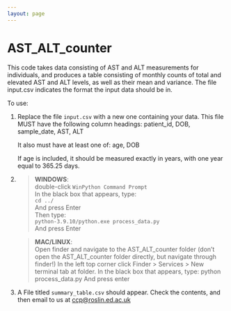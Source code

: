 ```yaml
---
layout: page
---
```


# AST_ALT_counter

This code takes data consisting of AST and ALT measurements for individuals, and produces a table consisting of monthly counts of total and elevated AST and ALT levels, as well as their mean and variance. The file input.csv indicates the format the input data should be in.

To use: 

1. Replace the file `input.csv` with a new one containing your data. This file MUST have the following column headings: 
patient_id, DOB, sample_date, AST, ALT

	It also must have at least one of: age, DOB

	If age is included, it should be measured exactly in years, with one year equal to 365.25 days.

2. 
	> **WINDOWS**:  
	>	double-click `WinPython Command Prompt`  
	>	In the black box that appears, type:  
	>	`cd ../`  
	>	And press Enter  
	>	Then type:  
	>	`python-3.9.10/python.exe process_data.py`  
	>	And press Enter  

 
	> **MAC/LINUX**:  
	> 	Open finder and navigate to the AST_ALT_counter folder (don’t open the AST_ALT_counter folder directly, but navigate through finder!)
	>	In the left top corner click Finder > Services > New terminal tab at folder. 
	> 	In the black box that appears, type:
 	> 	python process_data.py
	> 	And press enter

3. A File titled `summary_table.csv` should appear. Check the contents, and then email to us at [ccp@roslin.ed.ac.uk](mailto:ccp@roslin.ed.ac.uk)






